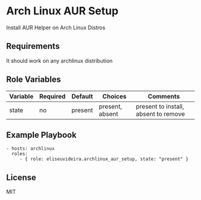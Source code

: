 # Arch Linux AUR Setup

Install AUR Helper on Arch Linux Distros

## Requirements

It should work on any archlinux distribution

## Role Variables

| Variable | Required | Default | Choices         | Comments                             |
| -------- | -------- | ------- | --------------- | ------------------------------------ |
| state    | no       | present | present, absent | present to install, absent to remove |

## Example Playbook

    - hosts: archlinux
      roles:
         - { role: eliseuvideira.archlinux_aur_setup, state: "present" }

## License

MIT
